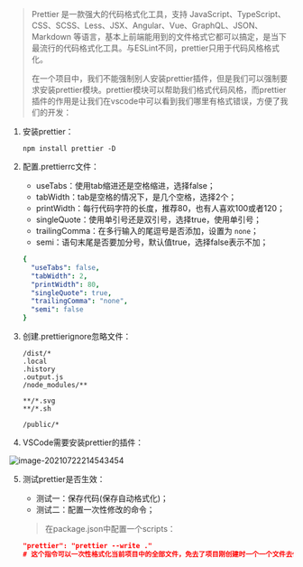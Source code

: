 > Prettier 是一款强大的代码格式化工具，支持 JavaScript、TypeScript、CSS、SCSS、Less、JSX、Angular、Vue、GraphQL、JSON、Markdown 等语言，基本上前端能用到的文件格式它都可以搞定，是当下最流行的代码格式化工具。与ESLint不同，prettier只用于代码风格格式化。
>
> 在一个项目中，我们不能强制别人安装prettier插件，但是我们可以强制要求安装prettier模块。prettier模块可以帮助我们格式代码风格，而prettier插件的作用是让我们在vscode中可以看到我们哪里有格式错误，方便了我们的开发：

1. 安装prettier：

   ``` shell
   npm install prettier -D
   ```

2. 配置.prettierrc文件：

   * useTabs：使用tab缩进还是空格缩进，选择false；
   * tabWidth：tab是空格的情况下，是几个空格，选择2个；
   * printWidth：每行代码字符的长度，推荐80，也有人喜欢100或者120；
   * singleQuote：使用单引号还是双引号，选择true，使用单引号；
   * trailingComma：在多行输入的尾逗号是否添加，设置为 `none`；
   * semi：语句末尾是否要加分号，默认值true，选择false表示不加；

   ``` yaml
   {
     "useTabs": false,
     "tabWidth": 2,
     "printWidth": 80,
     "singleQuote": true,
     "trailingComma": "none",
     "semi": false
   }
   ```

3. 创建.prettierignore忽略文件：

   ``` 
   /dist/*
   .local
   .history
   .output.js
   /node_modules/**
   
   **/*.svg
   **/*.sh
   
   /public/*
   ```

4. VSCode需要安装prettier的插件：

![image-20210722214543454](https://cdn.jsdelivr.net/gh/ilmangoi/imgRepo@main/img/008i3skNgy1gsq2acx21rj30ow057mxp.jpg)

5. 测试prettier是否生效：

   * 测试一：保存代码(保存自动格式化)；
   * 测试二：配置一次性修改的命令；

   > 在package.json中配置一个scripts：

   ``` json
   "prettier": "prettier --write ."
   # 这个指令可以一次性格式化当前项目中的全部文件，免去了项目刚创建时一个一个文件去修改，当然格式化的文件会忽略掉.prettierignore中定义的文件
   ```

